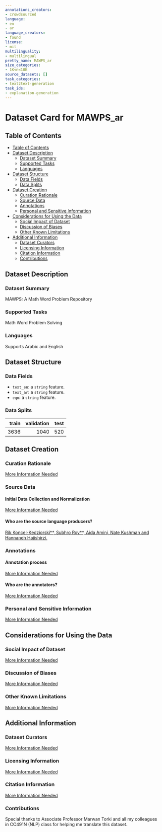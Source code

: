```yaml
---
annotations_creators:
- crowdsourced
language:
- en
- ar
language_creators:
- found
license:
- mit
multilinguality:
- multilingual
pretty_name: MAWPS_ar
size_categories:
- 1K<n<10K
source_datasets: []
task_categories:
- text2text-generation
task_ids:
- explanation-generation
---
```


# Dataset Card for MAWPS_ar

## Table of Contents
- [Table of Contents](#table-of-contents)
- [Dataset Description](#dataset-description)
  - [Dataset Summary](#dataset-summary)
  - [Supported Tasks](#supported-tasks-and-leaderboards)
  - [Languages](#languages)
- [Dataset Structure](#dataset-structure)
  - [Data Fields](#data-fields)
  - [Data Splits](#data-splits)
- [Dataset Creation](#dataset-creation)
  - [Curation Rationale](#curation-rationale)
  - [Source Data](#source-data)
  - [Annotations](#annotations)
  - [Personal and Sensitive Information](#personal-and-sensitive-information)
- [Considerations for Using the Data](#considerations-for-using-the-data)
  - [Social Impact of Dataset](#social-impact-of-dataset)
  - [Discussion of Biases](#discussion-of-biases)
  - [Other Known Limitations](#other-known-limitations)
- [Additional Information](#additional-information)
  - [Dataset Curators](#dataset-curators)
  - [Licensing Information](#licensing-information)
  - [Citation Information](#citation-information)
  - [Contributions](#contributions)

## Dataset Description

### Dataset Summary

MAWPS: A Math Word Problem Repository

### Supported Tasks

Math Word Problem Solving

### Languages

Supports Arabic and English

## Dataset Structure

### Data Fields
- `text_en`: a `string` feature.
- `text_ar`: a `string` feature.
- `eqn`: a `string` feature.

### Data Splits
|train|validation|test|
|----:|---------:|---:|
| 3636|      1040| 520|
## Dataset Creation

### Curation Rationale

[More Information Needed](https://github.com/huggingface/datasets/blob/master/CONTRIBUTING.md#how-to-contribute-to-the-dataset-cards)

### Source Data

#### Initial Data Collection and Normalization

[More Information Needed](https://github.com/huggingface/datasets/blob/master/CONTRIBUTING.md#how-to-contribute-to-the-dataset-cards)

#### Who are the source language producers?

[Rik Koncel-Kedziorski**, Subhro Roy**, Aida Amini, Nate Kushman and Hannaneh Hajishirzi.](https://aclanthology.org/N16-1136.pdf)


### Annotations

#### Annotation process

[More Information Needed](https://github.com/huggingface/datasets/blob/master/CONTRIBUTING.md#how-to-contribute-to-the-dataset-cards)

#### Who are the annotators?

[More Information Needed](https://github.com/huggingface/datasets/blob/master/CONTRIBUTING.md#how-to-contribute-to-the-dataset-cards)

### Personal and Sensitive Information

[More Information Needed](https://github.com/huggingface/datasets/blob/master/CONTRIBUTING.md#how-to-contribute-to-the-dataset-cards)

## Considerations for Using the Data

### Social Impact of Dataset

[More Information Needed](https://github.com/huggingface/datasets/blob/master/CONTRIBUTING.md#how-to-contribute-to-the-dataset-cards)

### Discussion of Biases

[More Information Needed](https://github.com/huggingface/datasets/blob/master/CONTRIBUTING.md#how-to-contribute-to-the-dataset-cards)

### Other Known Limitations

[More Information Needed](https://github.com/huggingface/datasets/blob/master/CONTRIBUTING.md#how-to-contribute-to-the-dataset-cards)

## Additional Information

### Dataset Curators

[More Information Needed](https://github.com/huggingface/datasets/blob/master/CONTRIBUTING.md#how-to-contribute-to-the-dataset-cards)

### Licensing Information

[More Information Needed](https://github.com/huggingface/datasets/blob/master/CONTRIBUTING.md#how-to-contribute-to-the-dataset-cards)

### Citation Information

[More Information Needed](https://github.com/huggingface/datasets/blob/master/CONTRIBUTING.md#how-to-contribute-to-the-dataset-cards)

### Contributions

Special thanks to Associate Professor Marwan Torki and all my colleagues in CC491N (NLP) class for helping me translate this dataset.